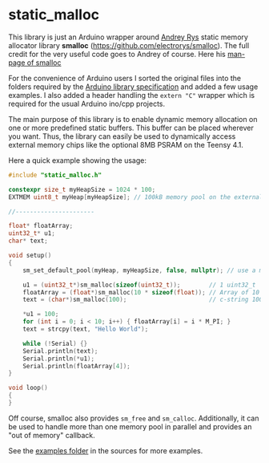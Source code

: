 # static_malloc

This library is just an Arduino wrapper around [Andrey Rys](https://github.com/electrorys) static memory allocator library **smalloc** (https://github.com/electrorys/smalloc). The full credit for the very useful code goes to Andrey of course. Here his [man-page of smalloc](manpage.txt)

For the convenience of Arduino users I sorted the original files into the folders required by the [Arduino library specification](https://arduino.github.io/arduino-cli/library-specification/) and added a few usage examples. I also added a header handling the `extern "C"` wrapper which is required for the usual Arduino ino/cpp projects.

The main purpose of this library is to enable dynamic memory allocation on one or more predefined static buffers. This buffer can be placed wherever you want. Thus, the library can easily be used to dynamically access external memory chips like the optional 8MB PSRAM on the Teensy 4.1.

Here a quick example showing the usage:

```c++
#include "static_malloc.h"

constexpr size_t myHeapSize = 1024 * 100;
EXTMEM uint8_t myHeap[myHeapSize]; // 100kB memory pool on the external ram chip

//----------------------

float* floatArray;
uint32_t* u1;
char* text;

void setup()
{
    sm_set_default_pool(myHeap, myHeapSize, false, nullptr); // use a memory pool on the external ram

    u1 = (uint32_t*)sm_malloc(sizeof(uint32_t));        // 1 uint32_t
    floatArray = (float*)sm_malloc(10 * sizeof(float)); // Array of 10 floats
    text = (char*)sm_malloc(100);                       // c-string 100 bytes

    *u1 = 100;
    for (int i = 0; i < 10; i++) { floatArray[i] = i * M_PI; }
    text = strcpy(text, "Hello World");

    while (!Serial) {}
    Serial.println(text);
    Serial.println(*u1);
    Serial.println(floatArray[4]);
}

void loop()
{
}
```

Off course, smalloc also provides `sm_free` and `sm_calloc`. Additionally, it can be used to handle more than one memory pool in parallel and provides an "out of memory" callback.

See the [examples folder](./examples/) in the sources for more examples.
